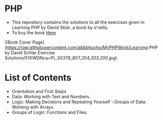 # PHP

- This repository contains the solutions to all the exercises given in Learning PHP by David Sklar ,a book by o'reilly.
- To buy the book  <a href="https://www.amazon.com/Learning-PHP-5-David-Sklar/dp/0596005601">Here</a>

![Book Cover Page](https://raw.githubusercontent.com/abbbhucho/MyPHPWork/Learning PHP by David Schlar Exercise Solutions/51XWDNca+PL._SX379_BO1,204,203,200_.jpg)
  
# List of Contents
 
 - Orientation and First Steps
 - Data: Working with Text and Numbers.
 - Logic: Making Decisions and Repeating Yourself
 -.Groups of Data: Working with Arrays.
 - Groups of Logic: Functions and Files.
